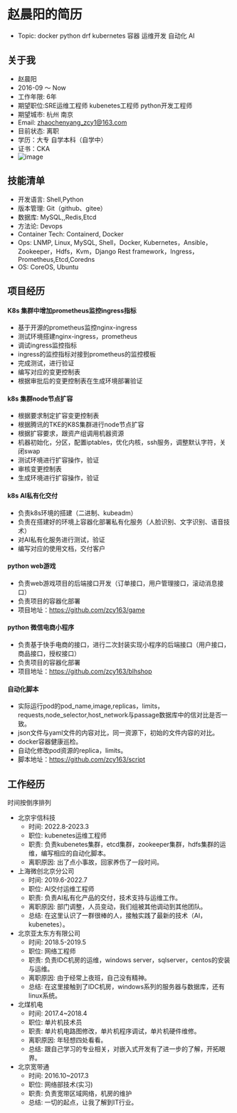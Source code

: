 # 赵晨阳的简历

- Topic: docker python drf kubernetes 容器 运维开发 自动化 AI


## 关于我

- 赵晨阳
- 2016-09 ～ Now
- 工作年限: 6年
- 期望职位:SRE运维工程师 kubenetes工程师 python开发工程师
- 期望城市: 杭州 南京
- Email: zhaochenyang_zcy1@163.com
- 目前状态: 离职
- 学历：大专 自学本科（自学中）
- 证书：CKA
- ![image](https://user-images.githubusercontent.com/86656798/232954190-0fd9ed1b-f789-468d-ae97-b3558be6050f.png)


## 技能清单

- 开发语言: Shell,Python
- 版本管理: Git（github、gitee）
- 数据库: MySQL,,Redis,Etcd
- 方法论: Devops
- Container Tech: Containerd, Docker
- Ops: LNMP, Linux, MySQL, Shell，Docker, Kubernetes，Ansible，Zookeeper，Hdfs，Kvm，Django Rest framework，Ingress，Prometheus,Etcd,Coredns
- OS:  CoreOS, Ubuntu 


## 项目经历

#### K8s 集群中增加prometheus监控ingress指标

- 基于开源的prometheus监控nginx-ingress
- 测试环境搭建nginx-ingress，prometheus
- 调试ingress监控指标
- ingress的监控指标对接到prometheus的监控模板
- 完成测试，进行验证
- 编写对应的变更控制表
- 根据审批后的变更控制表在生成环境部署验证

#### k8s 集群node节点扩容

- 根据要求制定扩容变更控制表
- 根据腾讯的TKE的K8S集群进行node节点扩容
- 根据扩容要求，跟资产组调用机器资源
- 机器初始化，分区，配置iptables，优化内核，ssh服务，调整默认字符，关闭swap
- 测试环境进行扩容操作，验证
- 审核变更控制表
- 生成环境进行扩容操作，验证

#### k8s AI私有化交付

- 负责k8s环境的搭建（二进制、kubeadm）
- 负责在搭建好的环境上容器化部署私有化服务（人脸识别、文字识别、语音技术）
- 对AI私有化服务进行测试，验证
- 编写对应的使用文档，交付客户

#### python web游戏

- 负责web游戏项目的后端接口开发（订单接口，用户管理接口，滚动消息接口）
- 负责项目的容器化部署
- 项目地址：https://github.com/zcy163/game

#### python 微信电商小程序

- 负责基于快手电商的接口，进行二次封装实现小程序的后端接口（用户接口，商品接口，授权接口）
- 负责项目的容器化部署
- 项目地址：https://github.com/zcy163/blhshop

#### 自动化脚本
- 实际运行pod的pod_name,image,replicas，limits，requests,node_selector,host_network与passage数据库中的信对比是否一致。
- json文件与yaml文件的内容对比，同一资源下，初始的文件内容的对比。
- docker容器健康巡检。
- 自动化修改pod资源的replica，limits。
- 脚本地址：https://github.com/zcy163/script


## 工作经历
时间按倒序排列

- 北京宇信科技
    - 时间: 2022.8-2023.3
    - 职位: kubenetes运维工程师
    - 职责: 负责kubenetes集群，etcd集群，zookeeper集群，hdfs集群的运维，编写相应的自动化脚本。
    - 离职原因: 出了点小事故，回家养伤了一段时间。
- 上海微创北京分公司
    - 时间: 2019.6-2022.7
    - 职位: AI交付运维工程师
    - 职责: 负责AI私有化产品的交付，技术支持与运维工作。
    - 离职原因: 部门调整，人员变动，我们组被其他调动到其他团队。
    - 总结: 在这里认识了一群很棒的人，接触实践了最新的技术（AI，kubenetes）。
- 北京亚太东方有限公司
    - 时间: 2018.5-2019.5
    - 职位: 网络工程师
    - 职责: 负责IDC机房的运维，windows server，sqlserver，centos的安装与运维。
    - 离职原因: 由于经常上夜班，自己没有精神。
    - 总结: 在这里接触到了IDC机房，windows系列的服务器与数据库，还有linux系统。
- 北煤机电
    - 时间: 2017.4~2018.4
    - 职位: 单片机技术员
    - 职责: 单片机电路图修改，单片机程序调试，单片机硬件维修。
    - 离职原因: 年轻想四处看看。
    - 总结: 跟自己学习的专业相关，对嵌入式开发有了进一步的了解，开拓眼界。
- 北京宽带通
    - 时间: 2016.10~2017.3
    - 职位: 网络部技术(实习)
    - 职责: 负责宽带区域网络，机房的维护
    - 总结: 一切的起点，让我了解到IT行业。
